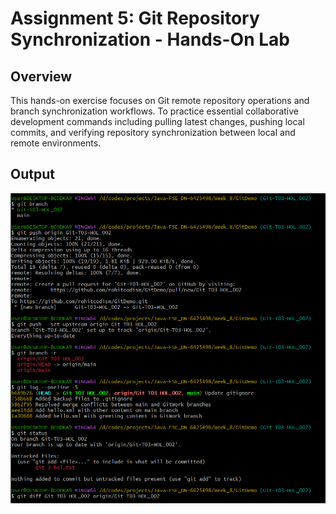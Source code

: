 # Assignment 5: Git Repository Synchronization - Hands-On Lab

## Overview

This hands-on exercise focuses on Git remote repository operations and branch synchronization workflows. To practice essential collaborative development commands including pulling latest changes, pushing local commits, and verifying repository synchronization between local and remote environments.

## Output

![Git Synchronization Output](/Week_8/assignment_5/outputs/image.png)